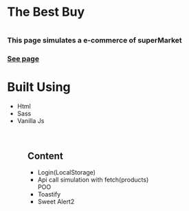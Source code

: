 <h1>The Best Buy<h1>
<h3>This page simulates a e-commerce of superMarket<h3>
  <a href="https://the-best-buy.vercel.app/">See page</a>
<br>
<h1>Built Using</h1>
<ul>
<li>Html</li>
<li>Sass</li>
<li>Vanilla Js</li>
<ul>
<br>
<h2>Content</h2>
<ul>
<li>Login(LocalStorage)</li>
<li>Api call simulation with fetch(products)</li>
<l1>POO</li>
<li>Toastify</li>
<li>Sweet Alert2</li>
</ul>

